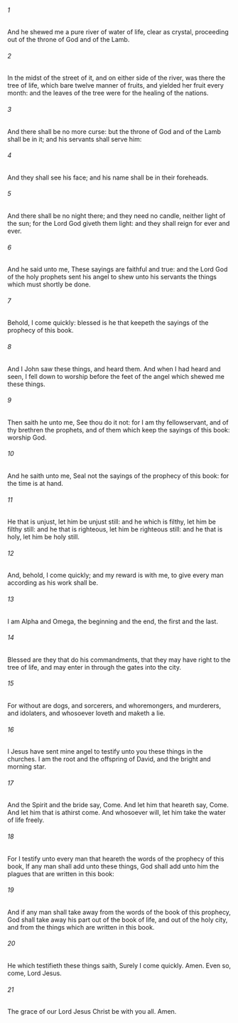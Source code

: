 ###### 1
And he shewed me a pure river of water of life, clear as crystal, proceeding out of the throne of God and of the Lamb.

###### 2
In the midst of the street of it, and on either side of the river, was there the tree of life, which bare twelve manner of fruits, and yielded her fruit every month: and the leaves of the tree were for the healing of the nations.

###### 3
And there shall be no more curse: but the throne of God and of the Lamb shall be in it; and his servants shall serve him:

###### 4
And they shall see his face; and his name shall be in their foreheads.

###### 5
And there shall be no night there; and they need no candle, neither light of the sun; for the Lord God giveth them light: and they shall reign for ever and ever.

###### 6
And he said unto me, These sayings are faithful and true: and the Lord God of the holy prophets sent his angel to shew unto his servants the things which must shortly be done.

###### 7
Behold, I come quickly: blessed is he that keepeth the sayings of the prophecy of this book.

###### 8
And I John saw these things, and heard them. And when I had heard and seen, I fell down to worship before the feet of the angel which shewed me these things.

###### 9
Then saith he unto me, See thou do it not: for I am thy fellowservant, and of thy brethren the prophets, and of them which keep the sayings of this book: worship God.

###### 10
And he saith unto me, Seal not the sayings of the prophecy of this book: for the time is at hand.

###### 11
He that is unjust, let him be unjust still: and he which is filthy, let him be filthy still: and he that is righteous, let him be righteous still: and he that is holy, let him be holy still.

###### 12
And, behold, I come quickly; and my reward is with me, to give every man according as his work shall be.

###### 13
I am Alpha and Omega, the beginning and the end, the first and the last.

###### 14
Blessed are they that do his commandments, that they may have right to the tree of life, and may enter in through the gates into the city.

###### 15
For without are dogs, and sorcerers, and whoremongers, and murderers, and idolaters, and whosoever loveth and maketh a lie.

###### 16
I Jesus have sent mine angel to testify unto you these things in the churches. I am the root and the offspring of David, and the bright and morning star.

###### 17
And the Spirit and the bride say, Come. And let him that heareth say, Come. And let him that is athirst come. And whosoever will, let him take the water of life freely.

###### 18
For I testify unto every man that heareth the words of the prophecy of this book, If any man shall add unto these things, God shall add unto him the plagues that are written in this book:

###### 19
And if any man shall take away from the words of the book of this prophecy, God shall take away his part out of the book of life, and out of the holy city, and from the things which are written in this book.

###### 20
He which testifieth these things saith, Surely I come quickly. Amen. Even so, come, Lord Jesus.

###### 21
The grace of our Lord Jesus Christ be with you all. Amen.

